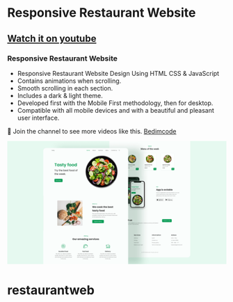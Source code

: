 # Responsive Restaurant Website
## [Watch it on youtube](https://youtu.be/5RIFrZEjURA)
### Responsive Restaurant Website

- Responsive Restaurant Website Design Using HTML CSS & JavaScript
- Contains animations when scrolling.
- Smooth scrolling in each section.
- Includes a dark & light theme.
- Developed first with the Mobile First methodology, then for desktop.
- Compatible with all mobile devices and with a beautiful and pleasant user interface.

💙 Join the channel to see more videos like this. [Bedimcode](https://www.youtube.com/@Bedimcode)

![preview img](/preview.png)
# restaurantweb
